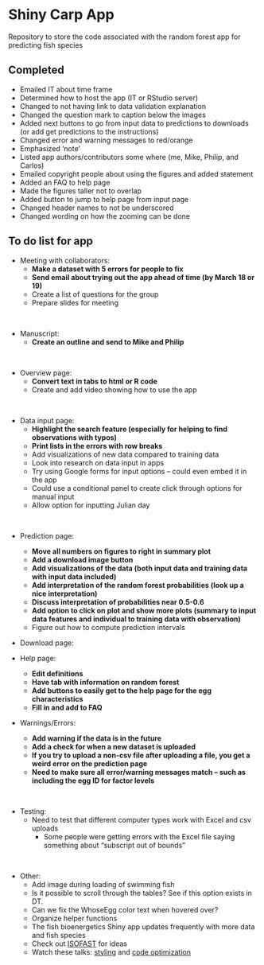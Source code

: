 
# Shiny Carp App

Repository to store the code associated with the random forest app for
predicting fish species

## Completed

  - Emailed IT about time frame
  - Determined how to host the app (IT or RStudio server)
  - Changed to not having link to data validation explanation
  - Changed the question mark to caption below the images
  - Added next buttons to go from input data to predictions to downloads
    (or add get predictions to the instructions)
  - Changed error and warning messages to red/orange
  - Emphasized ‘note’
  - Listed app authors/contributors some where (me, Mike, Philip, and
    Carlos)
  - Emailed copyright people about using the figures and added statement
  - Added an FAQ to help page
  - Made the figures taller not to overlap
  - Added button to jump to help page from input page
  - Changed header names to not be underscored
  - Changed wording on how the zooming can be done

## To do list for app

  - Meeting with collaborators:
      - **Make a dataset with 5 errors for people to fix**
      - **Send email about trying out the app ahead of time (by March 18
        or 19)**
      - Create a list of questions for the group
      - Prepare slides for meeting

<br>

  - Manuscript:
      - **Create an outline and send to Mike and Philip**

<br>

  - Overview page:
      - **Convert text in tabs to html or R code**
      - Create and add video showing how to use the app

<br>

  - Data input page:
      - **Highlight the search feature (especially for helping to find
        observations with typos)**
      - **Print lists in the errors with row breaks**
      - Add visualizations of new data compared to training data
      - Look into research on data input in apps
      - Try using Google forms for input options – could even embed it
        in the app
      - Could use a conditional panel to create click through options
        for manual input
      - Allow option for inputting Julian day

<br>

  - Prediction page:
    
      - **Move all numbers on figures to right in summary plot**
      - **Add a download image button**
      - **Add visualizations of the data (both input data and training
        data with input data included)**
      - **Add interpretation of the random forest probabilities (look up
        a nice interpretation)**
      - **Discuss interpretation of probabilities near 0.5-0.6**
      - **Add option to click on plot and show more plots (summary to
        input data features and individual to training data with
        observation)**
      - Figure out how to compute prediction intervals

  - Download page:

  - Help page:
    
      - **Edit definitions**
      - **Have tab with information on random forest**
      - **Add buttons to easily get to the help page for the egg
        characteristics**
      - **Fill in and add to FAQ**

  - Warnings/Errors:
    
      - **Add warning if the data is in the future**
      - **Add a check for when a new dataset is uploaded**
      - **If you try to upload a non-csv file after uploading a file,
        you get a weird error on the prediction page**
      - **Need to make sure all error/warning messages match – such as
        including the egg ID for factor levels**

<br>

  - Testing:
      - Need to test that different computer types work with Excel and
        csv uploads
          - Some people were getting errors with the Excel file saying
            something about “subscript out of bounds”

<br>

  - Other:
      - Add image during loading of swimming fish
      - Is it possible to scroll through the tables? See if this option
        exists in DT.
      - Can we fix the WhoseEgg color text when hovered over?
      - Organize helper functions
      - The fish bioenergetics Shiny app updates frequently with more
        data and fish species
      - Check out
        [ISOFAST](https://analytics.iasoybeans.com/cool-apps/ISOFAST/)
        for ideas
      - Watch these talks:
        [styling](https://rstudio.com/resources/rstudioconf-2020/styling-shiny-apps-with-sass-and-bootstrap-4/)
        and [code
        optimization](https://rstudio.com/resources/webinars/scaling-shiny-apps-with-asynchronous-programming/)
